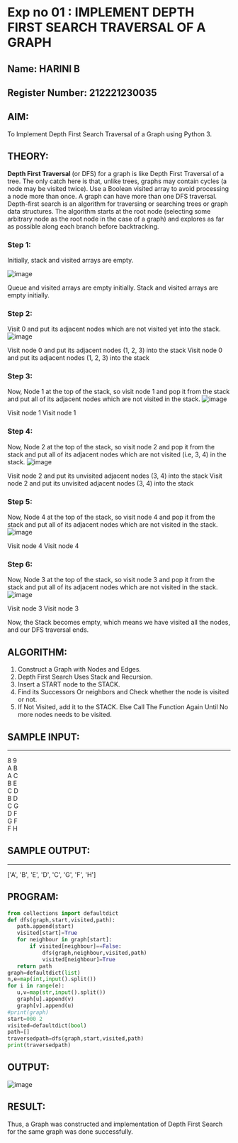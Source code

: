 # Exp no 01 : IMPLEMENT DEPTH FIRST SEARCH TRAVERSAL OF A GRAPH
## Name: HARINI B
## Register Number: 212221230035
## AIM:
To Implement Depth First Search Traversal of a Graph using Python 3.
## THEORY:
<strong>Depth First Traversal </strong>(or DFS) for a graph is like Depth First Traversal of a tree. The only catch here is that, unlike trees, graphs may contain cycles (a node may be visited twice). Use a Boolean visited array to avoid processing a node more than once. A graph can have more than one DFS traversal. 
Depth-first search is an algorithm for traversing or searching trees or graph data structures. The algorithm starts at the root node (selecting some arbitrary node as the root node in the case of a graph) and explores as far as possible along each branch before backtracking.
### Step 1: 
Initially, stack and visited arrays are empty.

 ![image](https://github.com/natsaravanan/19AI405FUNDAMENTALSOFARTIFICIALINTELLIGENCE/assets/87870499/640b3c6f-3ac1-49a2-a955-68da9a71f446)


Queue and visited arrays are empty initially.
Stack and visited arrays are empty initially.
### Step 2: 
Visit 0 and put its adjacent nodes which are not visited yet into the stack.
 ![image](https://github.com/natsaravanan/19AI405FUNDAMENTALSOFARTIFICIALINTELLIGENCE/assets/87870499/86dcf7d9-1f9d-49b0-a821-5976a6e77606)

 Visit node 0 and put its adjacent nodes (1, 2, 3) into the stack
 Visit node 0 and put its adjacent nodes (1, 2, 3) into the stack

### Step 3: 
Now, Node 1 at the top of the stack, so visit node 1 and pop it from the stack and put all of its adjacent nodes which are not visited in the stack.
 ![image](https://github.com/natsaravanan/19AI405FUNDAMENTALSOFARTIFICIALINTELLIGENCE/assets/87870499/e6017942-08b1-4742-87ad-c97eb97bf985)

Visit node 1
 Visit node 1

### Step 4: 
Now, Node 2 at the top of the stack, so visit node 2 and pop it from the stack and put all of its adjacent nodes which are not visited (i.e, 3, 4) in the stack.
 ![image](https://github.com/natsaravanan/19AI405FUNDAMENTALSOFARTIFICIALINTELLIGENCE/assets/87870499/6e6d123c-60ae-4f9c-a27c-c4fc7e57d57c)

 Visit node 2 and put its unvisited adjacent nodes (3, 4) into the stack
 Visit node 2 and put its unvisited adjacent nodes (3, 4) into the stack

### Step 5: 
Now, Node 4 at the top of the stack, so visit node 4 and pop it from the stack and put all of its adjacent nodes which are not visited in the stack.
 ![image](https://github.com/natsaravanan/19AI405FUNDAMENTALSOFARTIFICIALINTELLIGENCE/assets/87870499/20b76a05-5668-4da5-8189-e10fb1bb7238)

 Visit node 4
 Visit node 4

### Step 6: 
Now, Node 3 at the top of the stack, so visit node 3 and pop it from the stack and put all of its adjacent nodes which are not visited in the stack.
 ![image](https://github.com/natsaravanan/19AI405FUNDAMENTALSOFARTIFICIALINTELLIGENCE/assets/87870499/3b88f04a-7846-4f75-89b4-22bbd5b48e52)

Visit node 3
Visit node 3

Now, the Stack becomes empty, which means we have visited all the nodes, and our DFS traversal ends.

## ALGORITHM:

 1. Construct a Graph with Nodes and Edges.
 2. Depth First Search Uses Stack and Recursion.
 3. Insert a START node to the STACK.
 4. Find its Successors Or neighbors and Check whether the node is visited or not.
 5. If Not Visited, add it to the STACK. Else Call The Function Again Until No more nodes needs to be visited.




## SAMPLE INPUT:
<hr>
8 9 <BR>
A B <BR>
A C <BR>
B E <BR>
C D <BR>
B D <BR>
C G <BR>
D F <BR>
G F <BR>
F H <BR>

## SAMPLE OUTPUT:
<hr>
['A', 'B', 'E', 'D', 'C', 'G', 'F', 'H']

 ## PROGRAM:
 ```PYTHON
 from collections import defaultdict
def dfs(graph,start,visited,path):
    path.append(start)
    visited[start]=True
    for neighbour in graph[start]:
        if visited[neighbour]==False:
            dfs(graph,neighbour,visited,path)
            visited[neighbour]=True
    return path
graph=defaultdict(list)
n,e=map(int,input().split())
for i in range(e):
    u,v=map(str,input().split())
    graph[u].append(v)
    graph[v].append(u)
#print(graph)
start=000 2
visited=defaultdict(bool)
path=[]
traversedpath=dfs(graph,start,visited,path)
print(traversedpath)
 ```
## OUTPUT:
![image](https://github.com/HariniBaskar/19AI405FUNDAMENTALSOFARTIFICIALINTELLIGENCE/assets/93427253/bbe7a172-f159-48bb-8a76-b7f01d1ba5a2)


## RESULT:

Thus, a Graph was constructed and implementation of Depth First Search for the same graph was done successfully.

